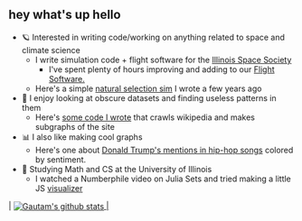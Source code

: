 ## hey what's up hello

* 🪐 Interested in writing code/working on anything related to space and climate science
  * I write simulation code + flight software for the [Illinois Space Society](https://github.com/ISSUIUC) 
    * I've spent plenty of hours improving and adding to our [Flight Software.](https://github.com/ISSUIUC/TARS-Software)  
  * Here's a simple [natural selection sim](https://gautamdayal.github.io/natural-selection/) I wrote a few years ago
* 📜 I enjoy looking at obscure datasets and finding useless patterns in them
  * Here's [some code I wrote](https://github.com/gautamdayal/wikipedia-graphs) that crawls wikipedia and makes subgraphs of the site
* 📊 I also like making cool graphs
  * Here's one about [Donald Trump's mentions in hip-hop songs](https://github.com/gautamdayal/fivethirtyeight-fork/blob/master/trump-rap/barplot_better.png) colored by sentiment. 
* 👾 Studying Math and CS at the University of Illinois
  * I watched a Numberphile video on Julia Sets and tried making a little JS [visualizer](https://gautamdayal.github.io/complex-numbers/)



<!-- [![check da statistacs](https://github-readme-stats.vercel.app/api?username=gautamdayal&count_private=true)](https://github.com/anuraghazra/github-readme-stats) -->


| <a href="https://github.com/anuraghazra/github-readme-stats"><img align="center" src="https://github-readme-stats.vercel.app/api?username=gautamdayal&show_icons=true&include_all_commits=true&theme=buefy&hide_border=true" alt="Gautam's github stats" /> |

